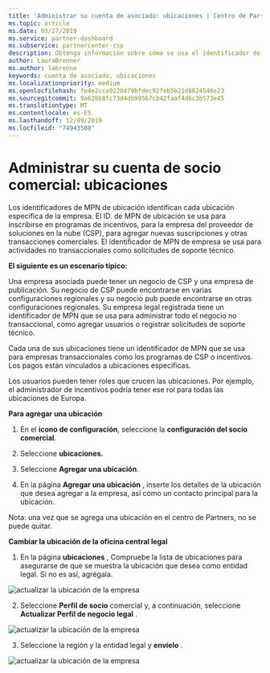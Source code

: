 ```yaml
---
title: 'Administrar su cuenta de asociado: ubicaciones | Centro de Partners'
ms.topic: article
ms.date: 03/27/2019
ms.service: partner-dashboard
ms.subservice: partnercenter-csp
description: Obtenga información sobre cómo se usa el identificador de MPN en programas de incentivos, negocios de CSP, suscripciones y otras transacciones.
author: LauraBrenner
ms.author: labrenne
keywords: cuenta de asociado, ubicaciones
ms.localizationpriority: medium
ms.openlocfilehash: fe4e2cca922b479bfdec92feb5b21d8824546e23
ms.sourcegitcommit: 9a628b8fc73d4db995b7cb42faaf4d6c3b573e45
ms.translationtype: MT
ms.contentlocale: es-ES
ms.lasthandoff: 12/09/2019
ms.locfileid: "74943508"
---
```

# <a name="manage-your-partner-account-locations"></a>Administrar su cuenta de socio comercial: ubicaciones

Los identificadores de MPN de ubicación identifican cada ubicación específica de la empresa. El ID. de MPN de ubicación se usa para inscribirse en programas de incentivos, para la empresa del proveedor de soluciones en la nube (CSP), para agregar nuevas suscripciones y otras transacciones comerciales. El identificador de MPN de empresa se usa para actividades no transaccionales como solicitudes de soporte técnico.

**El siguiente es un escenario típico:** 

Una empresa asociada puede tener un negocio de CSP y una empresa de publicación. Su negocio de CSP puede encontrarse en varias configuraciones regionales y su negocio pub puede encontrarse en otras configuraciones regionales. Su empresa legal registrada tiene un identificador de MPN que se usa para administrar todo el negocio no transaccional, como agregar usuarios o registrar solicitudes de soporte técnico. 

Cada una de sus ubicaciones tiene un identificador de MPN que se usa para empresas transaccionales como los programas de CSP o incentivos. Los pagos están vinculados a ubicaciones específicas.

Los usuarios pueden tener roles que crucen las ubicaciones. Por ejemplo, el administrador de incentivos podría tener ese rol para todas las ubicaciones de Europa.

**Para agregar una ubicación**

1. En el **icono de configuración**, seleccione la **configuración del socio comercial**. 

2. Seleccione **ubicaciones.**

3. Seleccione **Agregar una ubicación**.  

4. En la página **Agregar una ubicación** , inserte los detalles de la ubicación que desea agregar a la empresa, así como un contacto principal para la ubicación.

Nota: una vez que se agrega una ubicación en el centro de Partners, no se puede quitar.

**Cambiar la ubicación de la oficina central legal**

1. En la página **ubicaciones** , Compruebe la lista de ubicaciones para asegurarse de que se muestra la ubicación que desea como entidad legal. Si no es así, agrégala.

![actualizar la ubicación de la empresa](images/updatepartnerprofile2.png)

2. Seleccione **Perfil de socio** comercial y, a continuación, seleccione **Actualizar Perfil de negocio legal** .

![actualizar la ubicación de la empresa](images/updatepartnerprofile1.png)

3. Seleccione la región y la entidad legal y **envíelo** .

![actualizar la ubicación de la empresa](images/updatepartnerprofile3.png)

